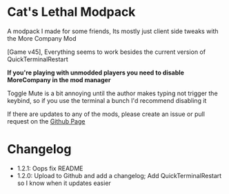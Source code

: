 # Cat's Lethal Modpack
A modpack I made for some friends, Its mostly just client side tweaks with the More Company Mod

[Game v45], Everything seems to work besides the current version of QuickTerminalRestart

**If you're playing with unmodded players you need to disable MoreCompany in the mod manager**

Toggle Mute is a bit annoying until the author makes typing not trigger the keybind, so if you use the terminal a bunch I'd recommend disabling it

If there are updates to any of the mods, please create an issue or pull request on the [Github Page](https://github.com/JustCat80/CatsLethalModpack)

# Changelog
- 1.2.1:
    Oops fix README
- 1.2.0: 
    Upload to Github and add a changelog;
    Add QuickTerminalRestart so I know when it updates easier